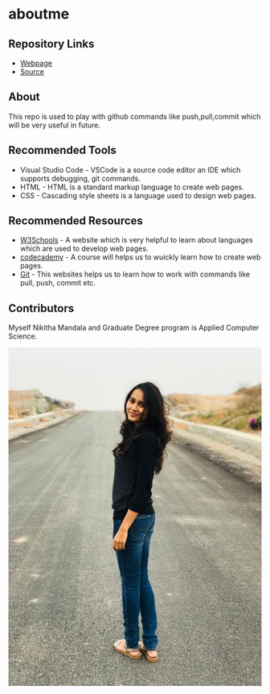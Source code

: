 # aboutme

## Repository Links

- [Webpage](https://nikithamandala.github.io/aboutme/ "Working With aboutme Webpage")
- [Source](https://github.com/nikithamandala/aboutme "Working With aboutme source")

## About

This repo is used to play with github commands like push,pull,commit which will be very useful in future.

## Recommended Tools

- Visual Studio Code - VSCode is a source code editor an IDE which supports debugging, git commands.
- HTML - HTML is a standard markup language to create web pages.
- CSS - Cascading style sheets is a language used to design web pages.

## Recommended Resources

- [W3Schools](https://www.w3schools.com/) - A website which is very helpful to learn about languages which are used to develop web pages.
- [codecademy](https://www.codecademy.com/learn/learn-html) - A course will helps us to wuickly learn how to create web pages.
- [Git](https://git-scm.com/) - This websites helps us to learn how to work with commands like pull, push, commit etc.

## Contributors

Myself Nikitha Mandala and Graduate Degree program is Applied Computer Science.

![Hosted image](https://github.com/nikithamandala/aboutme/blob/master/nikitha.jpeg)
